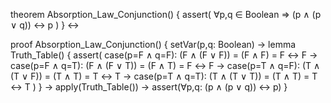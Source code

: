 theorem Absorption_Law_Conjunction() {
  assert(
    ∀p,q ∈ Boolean ⇒ (p ∧ (p ∨ q)) ↔ p
  )
} ↔

proof Absorption_Law_Conjunction() {
  setVar(p,q: Boolean) →
  lemma Truth_Table() {
    assert(
      case(p=F ∧ q=F): (F ∧ (F ∨ F)) = (F ∧ F) = F ↔ F →
      case(p=F ∧ q=T): (F ∧ (F ∨ T)) = (F ∧ T) = F ↔ F →
      case(p=T ∧ q=F): (T ∧ (T ∨ F)) = (T ∧ T) = T ↔ T →
      case(p=T ∧ q=T): (T ∧ (T ∨ T)) = (T ∧ T) = T ↔ T
    )
  } →
  apply(Truth_Table()) →
  assert(∀p,q: (p ∧ (p ∨ q)) ↔ p)
}